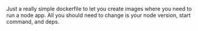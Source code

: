 Just a really simple dockerfile to let you create images where you need to run a node app. All you should need to change is your node version, start command, and deps. 
